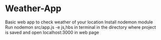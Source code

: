 # Weather-App
Basic web app to check weather of your location
Install nodemon module
Run nodemon src/app.js -e js,hbs in terminal in the directory where project is saved
and open localhost:3000 in web page
